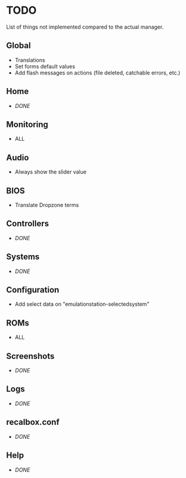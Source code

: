 # TODO

List of things not implemented compared to the actual manager.

## Global
* Translations
* Set forms default values
* Add flash messages on actions (file deleted, catchable errors, etc.)

## Home
* *DONE*

## Monitoring
* ALL

## Audio
* Always show the slider value

## BIOS
* Translate Dropzone terms

## Controllers
* *DONE*

## Systems
* *DONE*

## Configuration
* Add select data on "emulationstation-selectedsystem"

## ROMs
* ALL

## Screenshots
* *DONE*

## Logs
* *DONE*

## recalbox.conf
* *DONE*

## Help
* *DONE*
